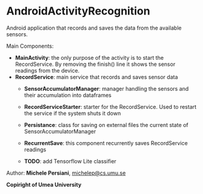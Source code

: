# AndroidActivityRecognition



Android application that records and saves the data from the available sensors.


Main Components:
- **MainActivity**: the only purpose of the activity is to start the RecordService. By removing the finish() line it shows the sensor readings from the device.
- **RecordService**: main service that records and saves sensor data
  - **SensorAccumulatorManager**: manager handling the sensors and their accumulation into dataframes
  - **RecordServiceStarter**: starter for the RecordService. Used to restart the service if the system shuts it down
  - **Persistance**: class for saving on external files the current state of SensorAccumulatorManager
  - **RecurrentSave**: this component recurrently saves RecordService readings

  - **TODO**: add Tensorflow Lite classifier


Author: **Michele Persiani**, michelep@cs.umu.se

**Copiright of Umea University**
